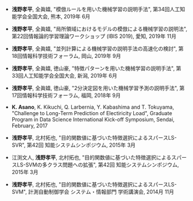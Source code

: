 <!---
	Paper List (Authors, Title, Conference, Pages, Place, and Date)
-->

- **浅野孝平**, 全眞嬉, 
  "模倣ルールを用いた機械学習の説明手法", 
  第34回人工知能学会全国大会, 熊本, 2019年 6月

- **浅野孝平**, 全眞嬉, 
  "局所領域におけるモデルの模倣による機械学習の説明法", 
  第22回情報論的学習理論ワークショップ (IBIS 2019), 愛知, 2019年 11月

- **浅野孝平**, 全眞嬉, 
  "並列計算による機械学習の説明手法の高速化の検討", 
  第18回情報科学技術フォーラム, 岡山, 2019年 9月
  
- **浅野孝平**, 全眞嬉, 徳山豪, 
  "特徴パターンを用いた機械学習の説明手法", 
  第33回人工知能学会全国大会, 新潟, 2019年 6月
  
- **浅野孝平**, 全眞嬉, 徳山豪, 
  "2分決定図を用いた機械学習予測の説明手法", 
  第17回情報科学技術フォーラム, 福岡, 2018年 9月
  
- **K. Asano**, K. Kikuchi, Q. Larbernia, Y. Kabashima and T. Tokuyama, 
  "Challenge to Long-Term Prediction of Electiricity Load", 
  Graduate Program in Data Science International Kick-off Symposium, Sendai, 
  February, 2017
  
- **浅野孝平**, 北村拓也, 
  "目的関数値に基づいた特徴選択によるスパースLS-SVR", 
  第42回 知能システムシンポジウム, 2015年 3月
  
- 江渕文人, **浅野孝平**, 北村拓也, 
  "目的関数値に基づいた特徴選択によるスパースLS-SVMの多クラス問題への拡張", 
  第42回 知能システムシンポジウム, 2015年 3月

- **浅野孝平**, 北村拓也, 
  "目的関数値に基づいた特徴選択によるスパースLS-SVM", 
  計測自動制御学会 システム・情報部門 学術講演会, 2014月 11月

